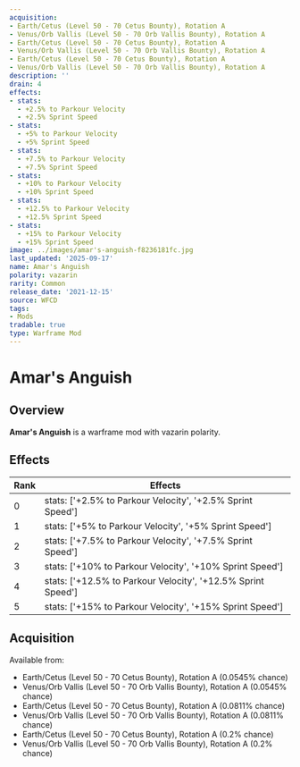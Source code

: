 ```yaml
---
acquisition:
- Earth/Cetus (Level 50 - 70 Cetus Bounty), Rotation A
- Venus/Orb Vallis (Level 50 - 70 Orb Vallis Bounty), Rotation A
- Earth/Cetus (Level 50 - 70 Cetus Bounty), Rotation A
- Venus/Orb Vallis (Level 50 - 70 Orb Vallis Bounty), Rotation A
- Earth/Cetus (Level 50 - 70 Cetus Bounty), Rotation A
- Venus/Orb Vallis (Level 50 - 70 Orb Vallis Bounty), Rotation A
description: ''
drain: 4
effects:
- stats:
  - +2.5% to Parkour Velocity
  - +2.5% Sprint Speed
- stats:
  - +5% to Parkour Velocity
  - +5% Sprint Speed
- stats:
  - +7.5% to Parkour Velocity
  - +7.5% Sprint Speed
- stats:
  - +10% to Parkour Velocity
  - +10% Sprint Speed
- stats:
  - +12.5% to Parkour Velocity
  - +12.5% Sprint Speed
- stats:
  - +15% to Parkour Velocity
  - +15% Sprint Speed
image: ../images/amar's-anguish-f8236181fc.jpg
last_updated: '2025-09-17'
name: Amar's Anguish
polarity: vazarin
rarity: Common
release_date: '2021-12-15'
source: WFCD
tags:
- Mods
tradable: true
type: Warframe Mod
---
```


# Amar's Anguish

## Overview

**Amar's Anguish** is a warframe mod with vazarin polarity.

## Effects

| Rank | Effects |
|------|----------|
| 0 | stats: ['+2.5% to Parkour Velocity', '+2.5% Sprint Speed'] |
| 1 | stats: ['+5% to Parkour Velocity', '+5% Sprint Speed'] |
| 2 | stats: ['+7.5% to Parkour Velocity', '+7.5% Sprint Speed'] |
| 3 | stats: ['+10% to Parkour Velocity', '+10% Sprint Speed'] |
| 4 | stats: ['+12.5% to Parkour Velocity', '+12.5% Sprint Speed'] |
| 5 | stats: ['+15% to Parkour Velocity', '+15% Sprint Speed'] |

## Acquisition

Available from:
- Earth/Cetus (Level 50 - 70 Cetus Bounty), Rotation A (0.0545% chance)
- Venus/Orb Vallis (Level 50 - 70 Orb Vallis Bounty), Rotation A (0.0545% chance)
- Earth/Cetus (Level 50 - 70 Cetus Bounty), Rotation A (0.0811% chance)
- Venus/Orb Vallis (Level 50 - 70 Orb Vallis Bounty), Rotation A (0.0811% chance)
- Earth/Cetus (Level 50 - 70 Cetus Bounty), Rotation A (0.2% chance)
- Venus/Orb Vallis (Level 50 - 70 Orb Vallis Bounty), Rotation A (0.2% chance)

